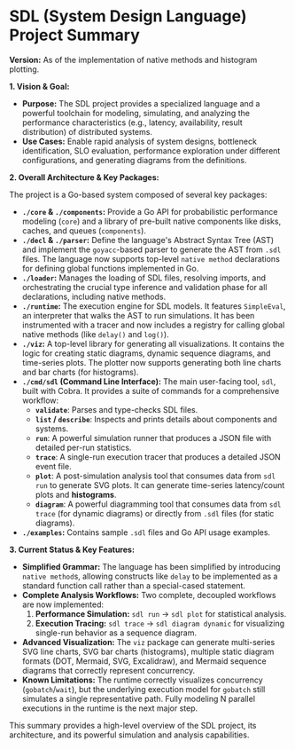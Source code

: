 # SDL (System Design Language) Project Summary

**Version:** As of the implementation of native methods and histogram plotting.

**1. Vision & Goal:**

*   **Purpose:** The SDL project provides a specialized language and a powerful toolchain for modeling, simulating, and analyzing the performance characteristics (e.g., latency, availability, result distribution) of distributed systems.
*   **Use Cases:** Enable rapid analysis of system designs, bottleneck identification, SLO evaluation, performance exploration under different configurations, and generating diagrams from the definitions.

**2. Overall Architecture & Key Packages:**

The project is a Go-based system composed of several key packages:

*   **`./core` & `./components`:** Provide a Go API for probabilistic performance modeling (`core`) and a library of pre-built native components like disks, caches, and queues (`components`).
*   **`./decl` & `./parser`:** Define the language's Abstract Syntax Tree (AST) and implement the `goyacc`-based parser to generate the AST from `.sdl` files. The language now supports top-level `native method` declarations for defining global functions implemented in Go.
*   **`./loader`:** Manages the loading of SDL files, resolving imports, and orchestrating the crucial type inference and validation phase for all declarations, including native methods.
*   **`./runtime`:** The execution engine for SDL models. It features `SimpleEval`, an interpreter that walks the AST to run simulations. It has been instrumented with a tracer and now includes a registry for calling global native methods (like `delay()` and `log()`).
*   **`./viz`:** A top-level library for generating all visualizations. It contains the logic for creating static diagrams, dynamic sequence diagrams, and time-series plots. The plotter now supports generating both line charts and bar charts (for histograms).
*   **`./cmd/sdl` (Command Line Interface):** The main user-facing tool, `sdl`, built with Cobra. It provides a suite of commands for a comprehensive workflow:
    *   **`validate`**: Parses and type-checks SDL files.
    *   **`list` / `describe`**: Inspects and prints details about components and systems.
    *   **`run`**: A powerful simulation runner that produces a JSON file with detailed per-run statistics.
    *   **`trace`**: A single-run execution tracer that produces a detailed JSON event file.
    *   **`plot`**: A post-simulation analysis tool that consumes data from `sdl run` to generate SVG plots. It can generate time-series latency/count plots and **histograms**.
    *   **`diagram`**: A powerful diagramming tool that consumes data from `sdl trace` (for dynamic diagrams) or directly from `.sdl` files (for static diagrams).
*   **`./examples`:** Contains sample `.sdl` files and Go API usage examples.

**3. Current Status & Key Features:**

*   **Simplified Grammar:** The language has been simplified by introducing `native method`s, allowing constructs like `delay` to be implemented as a standard function call rather than a special-cased statement.
*   **Complete Analysis Workflows:** Two complete, decoupled workflows are now implemented:
    1.  **Performance Simulation:** `sdl run` -> `sdl plot` for statistical analysis.
    2.  **Execution Tracing:** `sdl trace` -> `sdl diagram dynamic` for visualizing single-run behavior as a sequence diagram.
*   **Advanced Visualization:** The `viz` package can generate multi-series SVG line charts, SVG bar charts (histograms), multiple static diagram formats (DOT, Mermaid, SVG, Excalidraw), and Mermaid sequence diagrams that correctly represent concurrency.
*   **Known Limitations:** The runtime correctly visualizes concurrency (`gobatch`/`wait`), but the underlying execution model for `gobatch` still simulates a single representative path. Fully modeling N parallel executions in the runtime is the next major step.

This summary provides a high-level overview of the SDL project, its architecture, and its powerful simulation and analysis capabilities.
